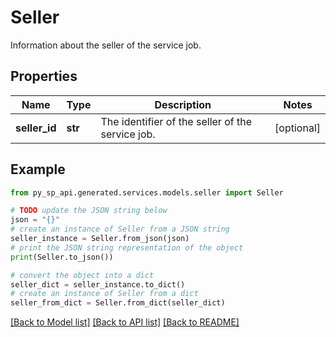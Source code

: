 # Seller

Information about the seller of the service job.

## Properties

Name | Type | Description | Notes
------------ | ------------- | ------------- | -------------
**seller_id** | **str** | The identifier of the seller of the service job. | [optional] 

## Example

```python
from py_sp_api.generated.services.models.seller import Seller

# TODO update the JSON string below
json = "{}"
# create an instance of Seller from a JSON string
seller_instance = Seller.from_json(json)
# print the JSON string representation of the object
print(Seller.to_json())

# convert the object into a dict
seller_dict = seller_instance.to_dict()
# create an instance of Seller from a dict
seller_from_dict = Seller.from_dict(seller_dict)
```
[[Back to Model list]](../README.md#documentation-for-models) [[Back to API list]](../README.md#documentation-for-api-endpoints) [[Back to README]](../README.md)


